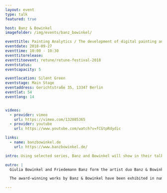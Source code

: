 ```yaml
---
layout: event
type: talk
featured: true

host: Banz & Bowinkel
imagefolder: /img/events/banz_bowinkel/

eventtitle: Painting Analytics / The development of digital painting and AR
eventdate: 2018-09-27
eventtime: 10:00 - 10:30
eventtitorelease:
eventtitoevent: retune/retune-festival-2018
eventstatus: 
eventcapacity: 5

eventlocation: Silent Green
eventstage: Main Stage
eventaddress: Gerichtstraße 35, 13347 Berlin
eventlat: 54
eventlong: 14


videos:
  - provider: vimeo
    url: https://vimeo.com/132085365
  - provider: youtube
    url: https://www.youtube.com/watch?v=fCGtpRdydic

links:
  - name: banzbowinkel.de
    url: https://www.banzbowinkel.de/

intro: Using selected series, Banz and Bowinkel will show in their talk »Painting Analytics / the development of digital painting and AR« their development from classical painting to a computer-artist duo. They provide insights and backgrounds into their topics, which arise from the examination of our digitized present.

outro: |
  Giulia Bowinkel and Friedemann Banz form the artist duo Banz & Bowinkel. In their work, Banz & Bowinkel deal with the computer as an everyday medium and its influence on our society. The focus here is on the perception of the world, which humans understand as reality and which can now be simulated with the help of computers.

  The award-winning works by Banz & Bowinkel have been exhibited in numerous exhibitions in Germany and abroad, including the NRW Forum Düsseldorf, the Haus der elektronischen Künste in Basel and the Museum Abteiberg in Mönchengladbach.

---
```

